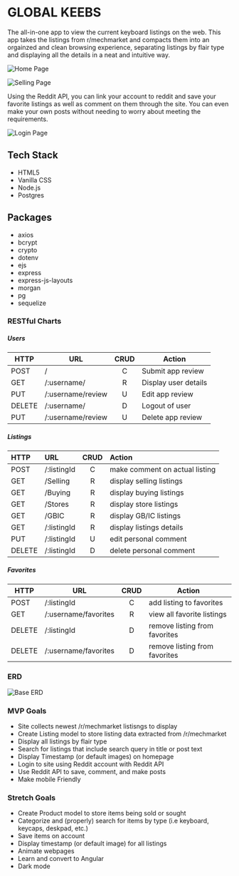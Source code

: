 # GLOBAL KEEBS
The all-in-one app to view the current keyboard listings on the web. This app takes the listings from r/mechmarket and compacts them into an orgainzed and clean browsing experience, separating listings by flair type and displaying all the details in a neat and intuitive way.

![Home Page](https://i.imgur.com/hqwwGBI.png "Home Page")

![Selling Page](https://i.imgur.com/31tuQ3o.png "Selling Page")

Using the Reddit API, you can link your account to reddit and save your favorite listings as well as comment on them through the site. You can even make your own posts without needing to worry about meeting the requirements.

![Login Page](https://i.imgur.com/37NIA6V.png "Login")

## Tech Stack
- HTML5
- Vanilla CSS
- Node.js
- Postgres

## Packages
- axios
- bcrypt
- crypto
- dotenv
- ejs
- express
- express-js-layouts
- morgan
- pg
- sequelize

### RESTful Charts
##### Users
| HTTP   | URL                | CRUD   | Action               |
| ---    | ---                | :----: | ---                  |
| POST   | /                  | C      | Submit app review    |
| GET    | /:username/        | R      | Display user details |
| PUT    | /:username/review  | U      | Edit app review      |
| DELETE | /:username/        | D      | Logout of user       |
| PUT    | /:username/review  | U      | Delete app review    |

##### Listings
| HTTP   | URL         | CRUD   | Action                          |
| :---   | :---        | :----: | :---                            |
| POST   | /:listingId | C      | make comment on actual listing  |
| GET    | /Selling    | R      | display selling listings        |
| GET    | /Buying     | R      | display buying listings         |
| GET    | /Stores     | R      | display store listings          |
| GET    | /GBIC       | R      | display GB/IC listings          |
| GET    | /:listingId | R      | display listings details        |
| PUT    | /:listingId | U      | edit personal comment           |
| DELETE | /:listingId | D      | delete personal comment         |

##### Favorites
| HTTP   | URL                  | CRUD   | Action                        |
| ---    | ---                  | :----: | ---                           |
| POST   | /:listingId          | C      | add listing to favorites      |
| GET    | /:username/favorites | R      | view all favorite listings    |
| DELETE | /:listingId          | D      | remove listing from favorites |
| DELETE | /:username/favorites | D      | remove listing from favorites |

### ERD
![Base ERD](https://i.imgur.com/K9IaAWC.png "Base ERD")

### MVP Goals
- Site collects newest /r/mechmarket listisngs to display
- Create Listing model to store listing data extracted from /r/mechmarket
- Display all listings by flair type
- Search for listings that include search query in title or post text
- Display Timestamp (or default images) on homepage
- Login to site using Reddit account with Reddit API 
- Use Reddit API to save, comment, and make posts
- Make mobile Friendly

### Stretch Goals
- Create Product model to store items being sold or sought
- Categorize and (properly) search for items by type (i.e keyboard, keycaps, deskpad, etc.)
- Save items on account
- Display timestamp (or default image) for all listings
- Animate webpages
- Learn and convert to Angular
- Dark mode